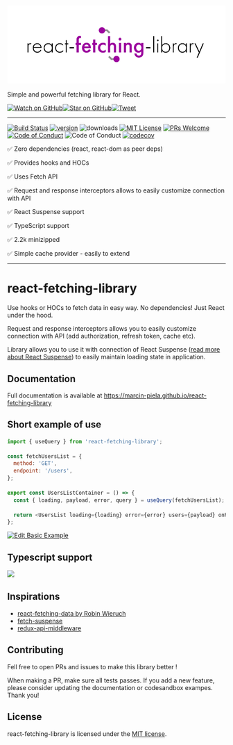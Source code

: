 <p align="center">
	<a target="_blank" href="https://github.com/marcin-piela/react-fetching-library">
        <img src="/docs/_media/logo.png" />
    </a>
</p>
<p >
Simple and powerful fetching library for React. 

[![Watch on GitHub][github-watch-badge]][github-watch][![Star on GitHub][github-star-badge]][github-star][![Tweet][twitter-badge]][twitter]

</p>

---

[![Build Status][build-badge]][build] [![version][version-badge]][package] ![downloads][downloads-badge] [![MIT License][license-badge]][license]
 [![PRs Welcome][prs-badge]][prs] [![Code of Conduct][coc-badge]][coc] ![Code of Conduct][gzip-badge] [![codecov](https://codecov.io/gh/marcin-piela/react-fetching-library/branch/master/graph/badge.svg)](https://codecov.io/gh/marcin-piela/react-fetching-library)

✅ Zero dependencies (react, react-dom as peer deps)

✅ Provides hooks and HOCs

✅ Uses Fetch API

✅ Request and response interceptors allows to easily customize connection with API

✅ React Suspense support 

✅ TypeScript support 

✅ 2.2k minizipped

✅ Simple cache provider - easily to extend

---

# react-fetching-library


Use hooks or HOCs to fetch data in easy way. No dependencies! Just React under the hood.

Request and response interceptors allows you to easily customize connection with API (add authorization, refresh token, cache etc).

Library allows you to use it with connection of React Suspense ([read more about React Suspense](https://blog.logrocket.com/async-rendering-in-react-with-suspense-5d0eaac886c8)) to easily maintain loading state in application.

## Documentation

Full documentation is available at https://marcin-piela.github.io/react-fetching-library

## Short example of use

```js
import { useQuery } from 'react-fetching-library';

const fetchUsersList = {
  method: 'GET',
  endpoint: '/users',
};

export const UsersListContainer = () => {
  const { loading, payload, error, query } = useQuery(fetchUsersList);

  return <UsersList loading={loading} error={error} users={payload} onReload={query} />;
};
```

[![Edit Basic Example](https://codesandbox.io/static/img/play-codesandbox.svg)](https://codesandbox.io/s/github/marcin-piela/react-fetching-library/tree/master/examples/use-query-hook?module=/src/usersList/UsersListContainer.tsx)

## Typescript support

<img src="/docs/_media/typescript.gif" />

## Inspirations

- [react-fetching-data by Robin Wieruch](https://www.robinwieruch.de/react-fetching-data/)
- [fetch-suspense](https://github.com/CharlesStover/fetch-suspense)
- [redux-api-middleware](https://github.com/agraboso/redux-api-middleware)

## Contributing

Fell free to open PRs and issues to make this library better !

When making a PR, make sure all tests passes. If you add a new feature, please consider updating the documentation or codesandbox exampes. Thank you!

## License

react-fetching-library is licensed under the [MIT license](http://opensource.org/licenses/MIT).

[npm]: https://www.npmjs.com/
[node]: https://nodejs.org
[build-badge]: https://img.shields.io/travis/marcin-piela/react-fetching-library.svg?style=flat-square
[build]: https://travis-ci.org/marcin-piela/react-fetching-library
[version-badge]: https://img.shields.io/npm/v/react-fetching-library.svg?style=flat-square
[package]: https://www.npmjs.com/package/react-fetching-library
[downloads-badge]: https://img.shields.io/npm/dm/react-fetching-library.svg?style=flat-square
[license-badge]: https://img.shields.io/npm/l/react-fetching-library.svg?style=flat-square
[license]: https://github.com/marcin-piela/react-fetching-library/blob/master/LICENSE
[prs-badge]: https://img.shields.io/badge/PRs-welcome-brightgreen.svg?style=flat-square
[prs]: http://makeapullrequest.com
[coc-badge]: https://img.shields.io/badge/code%20of-conduct-ff69b4.svg?style=flat-square
[coc]: https://github.com/marcin-piela/react-fetching-library/blob/master/CODE_OF_CONDUCT.md
[github-watch-badge]: https://img.shields.io/github/watchers/marcin-piela/react-fetching-library.svg?style=social
[github-watch]: https://github.com/marcin-piela/react-fetching-library/watchers
[github-star-badge]: https://img.shields.io/github/stars/marcin-piela/react-fetching-library.svg?style=social
[github-star]: https://github.com/marcin-piela/react-fetching-library/stargazers
[twitter]: https://twitter.com/intent/tweet?text=Check%20out%20react-fetching-library%20https%3A%2F%2Fgithub.com%2Fmarcin-piela%2Freact-fetching-library%20%F0%9F%91%8D
[twitter-badge]: https://img.shields.io/twitter/url/https/github.com/marcin-piela/react-fetching-library.svg?style=social
[gzip-badge]:https://badgen.net/bundlephobia/minzip/react-fetching-library